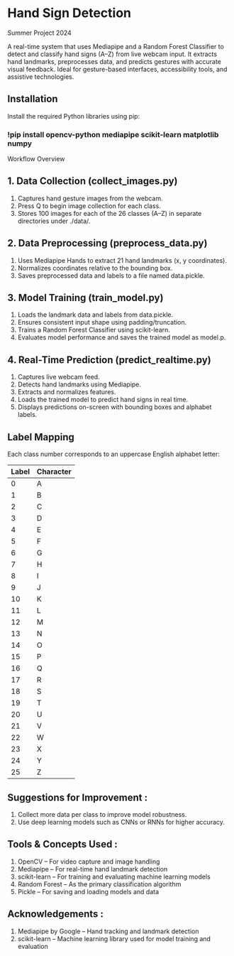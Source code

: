 # Hand Sign Detection
Summer Project 2024

A real-time system that uses Mediapipe and a Random Forest Classifier to detect and classify hand signs (A–Z) from live webcam input. It extracts hand landmarks, preprocesses data, and predicts gestures with accurate visual feedback.
Ideal for gesture-based interfaces, accessibility tools, and assistive technologies.

## Installation
Install the required Python libraries using pip:

### !pip install opencv-python mediapipe scikit-learn matplotlib numpy
Workflow Overview
## 1. Data Collection (collect_images.py)
   1. Captures hand gesture images from the webcam.
   2. Press Q to begin image collection for each class.
   3. Stores 100 images for each of the 26 classes (A–Z) in separate directories under ./data/.

## 2. Data Preprocessing (preprocess_data.py)
   1. Uses Mediapipe Hands to extract 21 hand landmarks (x, y coordinates).
   2. Normalizes coordinates relative to the bounding box.
   3. Saves preprocessed data and labels to a file named data.pickle.

## 3. Model Training (train_model.py)
   1. Loads the landmark data and labels from data.pickle.
   2. Ensures consistent input shape using padding/truncation.
   3. Trains a Random Forest Classifier using scikit-learn.
   4. Evaluates model performance and saves the trained model as model.p.

## 4. Real-Time Prediction (predict_realtime.py)
   1. Captures live webcam feed.
   2. Detects hand landmarks using Mediapipe.
   3. Extracts and normalizes features.
   4. Loads the trained model to predict hand signs in real time.
   5. Displays predictions on-screen with bounding boxes and alphabet labels.

## Label Mapping
Each class number corresponds to an uppercase English alphabet letter:

| Label | Character |
|-------|-----------|
| 0     | A         |
| 1     | B         |
| 2     | C         |
| 3     | D         |
| 4     | E         |
| 5     | F         |
| 6     | G         |
| 7     | H         |
| 8     | I         |
| 9     | J         |
| 10    | K         |
| 11    | L         |
| 12    | M         |
| 13    | N         |
| 14    | O         |
| 15    | P         |
| 16    | Q         |
| 17    | R         |
| 18    | S         |
| 19    | T         |
| 20    | U         |
| 21    | V         |
| 22    | W         |
| 23    | X         |
| 24    | Y         |
| 25    | Z         |


## Suggestions for Improvement :
   1. Collect more data per class to improve model robustness.
   2. Use deep learning models such as CNNs or RNNs for higher accuracy.

## Tools & Concepts Used :
   1. OpenCV – For video capture and image handling
   2. Mediapipe – For real-time hand landmark detection
   3. scikit-learn – For training and evaluating machine learning models
   4. Random Forest – As the primary classification algorithm
   5. Pickle – For saving and loading models and data

## Acknowledgements :
   1. Mediapipe by Google – Hand tracking and landmark detection
   2. scikit-learn – Machine learning library used for model training and evaluation


